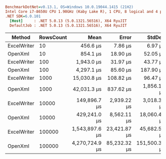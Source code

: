``` ini

BenchmarkDotNet=v0.13.1, OS=Windows 10.0.19044.1415 (21H2)
Intel Core i7-8650U CPU 1.90GHz (Kaby Lake R), 1 CPU, 8 logical and 4 physical cores
.NET SDK=6.0.101
  [Host]     : .NET 5.0.13 (5.0.1321.56516), X64 RyuJIT
  DefaultJob : .NET 5.0.13 (5.0.1321.56516), X64 RyuJIT


```
|      Method | RowsCount |           Mean |        Error |        StdDev |         Median |      Gen 0 |   Gen 1 |   Gen 2 |  Allocated |
|------------ |---------- |---------------:|-------------:|--------------:|---------------:|-----------:|--------:|--------:|-----------:|
| ExcelWriter |        10 |       456.6 μs |      7.86 μs |       6.97 μs |       455.1 μs |    41.5039 | 41.5039 | 41.5039 |     143 KB |
|     OpenXml |        10 |       854.1 μs |     18.90 μs |      52.05 μs |       845.9 μs |          - |       - |       - |      90 KB |
| ExcelWriter |       100 |     1,943.0 μs |     31.97 μs |      43.77 μs |     1,945.5 μs |    41.0156 | 41.0156 | 41.0156 |     143 KB |
|     OpenXml |       100 |     4,297.1 μs |     85.60 μs |     187.90 μs |     4,287.4 μs |    78.1250 |       - |       - |     338 KB |
| ExcelWriter |      1000 |    15,030.8 μs |    108.82 μs |      96.47 μs |    15,004.4 μs |    31.2500 | 31.2500 | 31.2500 |     145 KB |
|     OpenXml |      1000 |    42,031.3 μs |    837.62 μs |   1,856.10 μs |    41,189.7 μs |   666.6667 |       - |       - |   2,816 KB |
| ExcelWriter |     10000 |   149,896.7 μs |  2,939.22 μs |   3,018.36 μs |   149,214.5 μs |          - |       - |       - |     170 KB |
|     OpenXml |     10000 |   429,241.0 μs |  8,562.11 μs |  18,060.40 μs |   439,381.1 μs |  6000.0000 |       - |       - |  27,597 KB |
| ExcelWriter |    100000 | 1,543,897.6 μs | 23,421.87 μs |  45,682.56 μs | 1,547,293.2 μs |          - |       - |       - |     409 KB |
|     OpenXml |    100000 | 4,270,724.9 μs | 85,232.32 μs | 151,500.37 μs | 4,331,259.3 μs | 67000.0000 |       - |       - | 275,574 KB |
